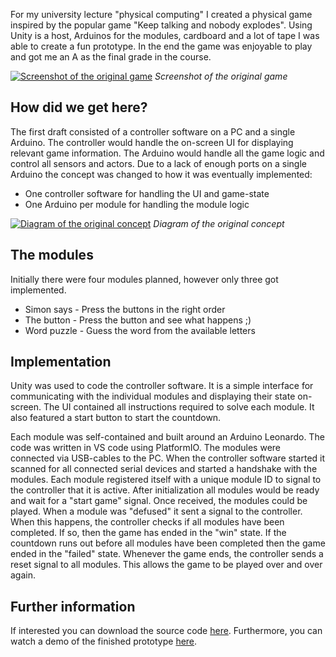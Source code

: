 For my university lecture "physical computing" I created a physical game inspired by the popular game "Keep talking and
nobody explodes".
Using Unity is a host, Arduinos for the modules, cardboard and a lot of tape I was able to create a fun prototype.
In the end the game was enjoyable to play and got me an A as the final grade in the course.

[![Screenshot of the original game](/posts/projects/2023-02-18-ktane/orig_game.jpg)](/posts/projects/2023-02-18-ktane/orig_game.jpg)
_Screenshot of the original game_

## How did we get here?

The first draft consisted of a controller software on a PC and a single Arduino.
The controller would handle the on-screen UI for displaying relevant game information.
The Arduino would handle all the game logic and control all sensors and actors.
Due to a lack of enough ports on a single Arduino the concept was changed to how it was eventually implemented:

* One controller software for handling the UI and game-state
* One Arduino per module for handling the module logic

[![Diagram of the original concept](/posts/projects/2023-02-18-ktane/diagram.png)](/posts/projects/2023-02-18-ktane/diagram.png)
_Diagram of the original concept_

## The modules

Initially there were four modules planned, however only three got implemented.

* Simon says - Press the buttons in the right order
* The button - Press the button and see what happens ;)
* Word puzzle - Guess the word from the available letters

## Implementation

Unity was used to code the controller software.
It is a simple interface for communicating with the individual modules and displaying their state on-screen.
The UI contained all instructions required to solve each module.
It also featured a start button to start the countdown.

Each module was self-contained and built around an Arduino Leonardo.
The code was written in VS code using PlatformIO.
The modules were connected via USB-cables to the PC.
When the controller software started it scanned for all connected serial devices and started a handshake with the
modules.
Each module registered itself with a unique module ID to signal to the controller that it is active.
After initialization all modules would be ready and wait for a "start game" signal.
Once received, the modules could be played.
When a module was "defused" it sent a signal to the controller.
When this happens, the controller checks if all modules have been completed.
If so, then the game has ended in the "win" state.
If the countdown runs out before all modules have been completed then the game ended in the "failed" state.
Whenever the game ends, the controller sends a reset signal to all modules.
This allows the game to be played over and over again.

## Further information

If interested you can download the source code [here](/posts/projects/2023-02-18-ktane/source.zip).
Furthermore, you can watch a demo of the finished prototype [here](https://youtu.be/x1h7p23W19w).